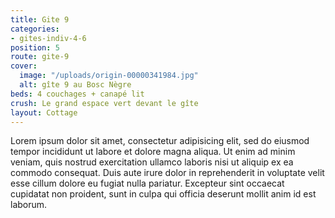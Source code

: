 ```yaml
---
title: Gite 9
categories:
- gites-indiv-4-6
position: 5
route: gite-9
cover:
  image: "/uploads/origin-00000341984.jpg"
  alt: gîte 9 au Bosc Nègre
beds: 4 couchages + canapé lit
crush: Le grand espace vert devant le gîte
layout: Cottage
---
```


Lorem ipsum dolor sit amet, consectetur adipisicing elit, sed do eiusmod tempor incididunt ut labore et dolore magna aliqua. Ut enim ad minim veniam, quis nostrud exercitation ullamco laboris nisi ut aliquip ex ea commodo consequat. Duis aute irure dolor in reprehenderit in voluptate velit esse cillum dolore eu fugiat nulla pariatur. Excepteur sint occaecat cupidatat non proident, sunt in culpa qui officia deserunt mollit anim id est laborum.
